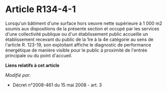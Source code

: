 # Article R134-4-1

Lorsqu'un bâtiment d'une surface hors oeuvre nette supérieure à 1 000 m2 soumis aux dispositions de la présente section et
occupé par les services d'une collectivité publique ou d'un établissement public accueille un établissement recevant du
public de la 1re à la 4e catégorie au sens de l'article R. 123-19, son exploitant affiche le diagnostic de performance
énergétique de manière visible pour le public à proximité de l'entrée principale ou du point d'accueil.

**Liens relatifs à cet article**

_Modifié par_:

  - Décret n°2008-461 du 15 mai 2008 - art. 3

